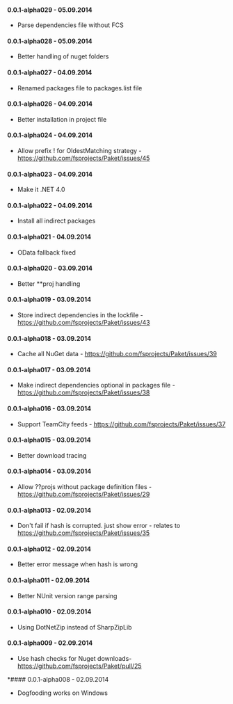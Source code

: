 #### 0.0.1-alpha029 - 05.09.2014
* Parse dependencies file without FCS

#### 0.0.1-alpha028 - 05.09.2014
* Better handling of nuget folders

#### 0.0.1-alpha027 - 04.09.2014
* Renamed packages file to packages.list file

#### 0.0.1-alpha026 - 04.09.2014
* Better installation in project file

#### 0.0.1-alpha024 - 04.09.2014
* Allow prefix ! for OldestMatching strategy - https://github.com/fsprojects/Paket/issues/45

#### 0.0.1-alpha023 - 04.09.2014
* Make it .NET 4.0

#### 0.0.1-alpha022 - 04.09.2014
* Install all indirect packages

#### 0.0.1-alpha021 - 04.09.2014
* OData fallback fixed

#### 0.0.1-alpha020 - 03.09.2014
* Better **proj handling

#### 0.0.1-alpha019 - 03.09.2014
* Store indirect dependencies in the lockfile - https://github.com/fsprojects/Paket/issues/43

#### 0.0.1-alpha018 - 03.09.2014
* Cache all NuGet data - https://github.com/fsprojects/Paket/issues/39

#### 0.0.1-alpha017 - 03.09.2014
* Make indirect dependencies optional in packages file - https://github.com/fsprojects/Paket/issues/38

#### 0.0.1-alpha016 - 03.09.2014
* Support TeamCity feeds - https://github.com/fsprojects/Paket/issues/37

#### 0.0.1-alpha015 - 03.09.2014
* Better download tracing

#### 0.0.1-alpha014 - 03.09.2014
* Allow ??projs without package definition files - https://github.com/fsprojects/Paket/issues/29

#### 0.0.1-alpha013 - 02.09.2014
* Don't fail if hash is corrupted. just show error - relates to https://github.com/fsprojects/Paket/issues/35

#### 0.0.1-alpha012 - 02.09.2014
* Better error message when hash is wrong

#### 0.0.1-alpha011 - 02.09.2014
* Better NUnit version range parsing

#### 0.0.1-alpha010 - 02.09.2014
* Using DotNetZip instead of SharpZipLib

#### 0.0.1-alpha009 - 02.09.2014
* Use hash checks for Nuget downloads- https://github.com/fsprojects/Paket/pull/25

*#### 0.0.1-alpha008 - 02.09.2014
* Dogfooding works on Windows